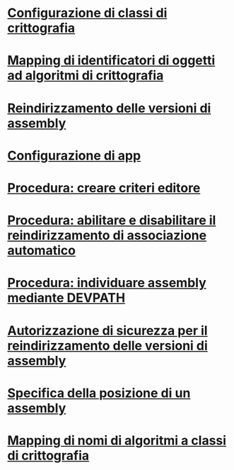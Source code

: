 # [Configurazione di classi di crittografia](configure-cryptography-classes.md)
# [Mapping di identificatori di oggetti ad algoritmi di crittografia](map-object-identifiers-to-cryptography-algorithms.md)
# [Reindirizzamento delle versioni di assembly](redirect-assembly-versions.md)
# [Configurazione di app](index.md)
# [Procedura: creare criteri editore](how-to-create-a-publisher-policy.md)
# [Procedura: abilitare e disabilitare il reindirizzamento di associazione automatico](how-to-enable-and-disable-automatic-binding-redirection.md)
# [Procedura: individuare assembly mediante DEVPATH](how-to-locate-assemblies-by-using-devpath.md)
# [Autorizzazione di sicurezza per il reindirizzamento delle versioni di assembly](assembly-binding-redirection-security-permission.md)
# [Specifica della posizione di un assembly](specify-assembly-location.md)
# [Mapping di nomi di algoritmi a classi di crittografia](map-algorithm-names-to-cryptography-classes.md)
